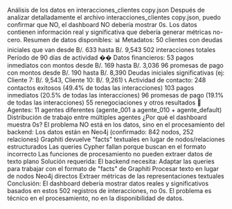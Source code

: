 Análisis de los datos en interacciones_clientes copy.json
Después de analizar detalladamente el archivo interacciones_clientes copy.json, puedo confirmar que NO, el dashboard NO debería mostrar 0s. Los datos contienen información real y significativa que debería generar métricas no-cero.
Resumen de datos disponibles:
📊 Metadatos:
50 clientes con deudas iniciales que van desde B/. 633 hasta B/. 9,543
502 interacciones totales
Período de 90 días de actividad
�� Datos financieros:
53 pagos inmediatos con montos desde B/. 169 hasta B/. 3,036
96 promesas de pago con montos desde B/. 190 hasta B/. 8,390
Deudas iniciales significativas (ej: Cliente 7: B/. 9,543, Cliente 10: B/. 9,261)
📞 Actividad de contacto:
248 contactos exitosos (49.4% de todas las interacciones)
103 pagos inmediatos (20.5% de todas las interacciones)
96 promesas de pago (19.1% de todas las interacciones)
55 renegociaciones y otros resultados
👥 Agentes:
11 agentes diferentes (agente_001 a agente_010 + agente_default)
Distribución de trabajo entre múltiples agentes
¿Por qué el dashboard muestra 0s?
El problema NO está en los datos, sino en el procesamiento del backend:
Los datos están en Neo4j (confirmado: 842 nodos, 252 relaciones)
Graphiti devuelve "facts" textuales en lugar de nodos/relaciones estructurados
Las queries Cypher fallan porque buscan en el formato incorrecto
Las funciones de procesamiento no pueden extraer datos de texto plano
Solución requerida:
El backend necesita:
Adaptar las queries para trabajar con el formato de "facts" de Graphiti
Procesar texto en lugar de nodos Neo4j directos
Extraer métricas de las representaciones textuales
Conclusión: El dashboard debería mostrar datos reales y significativos basados en estos 502 registros de interacciones, no 0s. El problema es técnico en el procesamiento, no en la disponibilidad de datos.